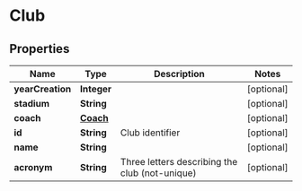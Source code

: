 

# Club


## Properties

| Name | Type | Description | Notes |
|------------ | ------------- | ------------- | -------------|
|**yearCreation** | **Integer** |  |  [optional] |
|**stadium** | **String** |  |  [optional] |
|**coach** | [**Coach**](Coach.md) |  |  [optional] |
|**id** | **String** | Club identifier |  [optional] |
|**name** | **String** |  |  [optional] |
|**acronym** | **String** | Three letters describing the club (not-unique) |  [optional] |



